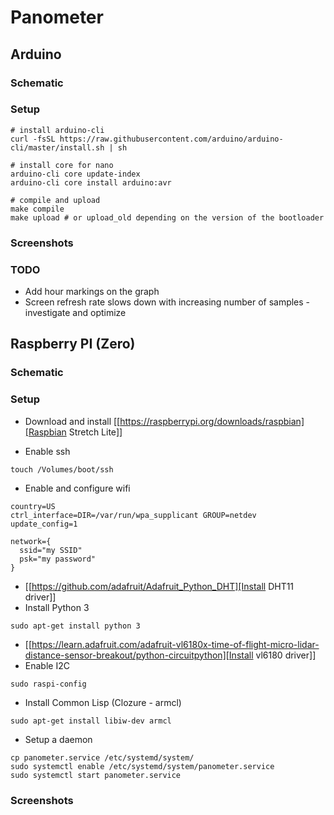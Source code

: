 # Panometer

## Arduino

### Schematic

### Setup
```
# install arduino-cli
curl -fsSL https://raw.githubusercontent.com/arduino/arduino-cli/master/install.sh | sh

# install core for nano
arduino-cli core update-index
arduino-cli core install arduino:avr

# compile and upload
make compile
make upload # or upload_old depending on the version of the bootloader
```

### Screenshots

### TODO
* Add hour markings on the graph
* Screen refresh rate slows down with increasing number of samples - investigate and optimize


## Raspberry PI (Zero)

### Schematic

### Setup

* Download and install [[https://raspberrypi.org/downloads/raspbian][Raspbian Stretch Lite]]

* Enable ssh
```
touch /Volumes/boot/ssh
```

* Enable and configure wifi
```
country=US
ctrl_interface=DIR=/var/run/wpa_supplicant GROUP=netdev
update_config=1

network={
  ssid="my SSID"
  psk="my password"
}
```

* [[https://github.com/adafruit/Adafruit_Python_DHT][Install DHT11 driver]]
* Install Python 3
```
sudo apt-get install python 3
```

* [[https://learn.adafruit.com/adafruit-vl6180x-time-of-flight-micro-lidar-distance-sensor-breakout/python-circuitpython][Install vl6180 driver]]
* Enable I2C
```
sudo raspi-config
```

* Install Common Lisp (Clozure - armcl)
```
sudo apt-get install libiw-dev armcl
```

* Setup a daemon
```
cp panometer.service /etc/systemd/system/
sudo systemctl enable /etc/systemd/system/panometer.service
sudo systemctl start panometer.service
```

### Screenshots
